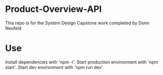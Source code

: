 # Product-Overview-API
This repo is for the System Design Capstone work completed by Donn Neufeld

# Use
Install dependencies with 'npm -i'.
Start production environment with 'npm start'.
Start dev environment with 'npm run dev'.
